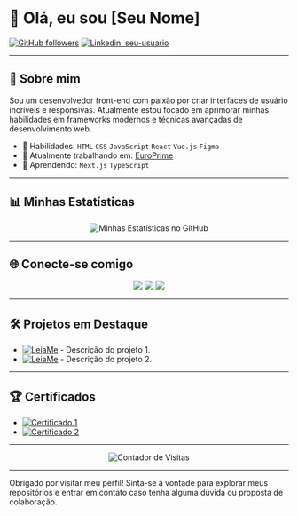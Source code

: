 # 👋 Olá, eu sou [Seu Nome]

[![GitHub followers](https://img.shields.io/github/followers/seu-usuario?label=Follow&style=social)](https://github.com/seu-usuario) [![Linkedin: seu-usuario](https://img.shields.io/badge/-seu-usuario-blue?style=flat-square&logo=Linkedin&logoColor=white&link=https://www.linkedin.com/in/seu-usuario/)](https://www.linkedin.com/in/seu-usuario/)

---

## 🚀 Sobre mim
Sou um desenvolvedor front-end com paixão por criar interfaces de usuário incríveis e responsivas. Atualmente estou focado em aprimorar minhas habilidades em frameworks modernos e técnicas avançadas de desenvolvimento web.

- 🎨 Habilidades: `HTML` `CSS` `JavaScript` `React` `Vue.js` `Figma`
- 💼 Atualmente trabalhando em: [EuroPrime](link-para-o-projeto)
- 🌱 Aprendendo: `Next.js` `TypeScript`

---

## 📊 Minhas Estatísticas
<p align="center">
  <img src="https://github-readme-stats.vercel.app/api?username=seu-usuario&show_icons=true&theme=radical" alt="Minhas Estatísticas no GitHub">
</p>

---

## 🌐 Conecte-se comigo
<p align="center">
  <a href="https://www.linkedin.com/in/seu-usuario/"><img src="https://img.shields.io/badge/-LinkedIn-0e76a8?style=for-the-badge&logo=Linkedin&logoColor=white" /></a>
  <a href="https://twitter.com/seu-usuario"><img src="https://img.shields.io/badge/-Twitter-1DA1F2?style=for-the-badge&logo=Twitter&logoColor=white" /></a>
  <a href="mailto:seuemail@exemplo.com"><img src="https://img.shields.io/badge/-Email-D14836?style=for-the-badge&logo=Gmail&logoColor=white" /></a>
</p>

---

## 🛠️ Projetos em Destaque
- [![LeiaMe](https://img.shields.io/badge/GitHub-Projeto%201-6e5494?style=flat-square&logo=github&logoColor=white)](https://github.com/seu-usuario/projeto1) - Descrição do projeto 1.
- [![LeiaMe](https://img.shields.io/badge/GitHub-Projeto%202-6e5494?style=flat-square&logo=github&logoColor=white)](https://github.com/seu-usuario/projeto2) - Descrição do projeto 2.

---

## 🏆 Certificados
- [![Certificado 1](https://img.shields.io/badge/-Certificado%201-4CAF50?style=for-the-badge)](link-para-o-certificado)
- [![Certificado 2](https://img.shields.io/badge/-Certificado%202-4CAF50?style=for-the-badge)](link-para-o-certificado)

---

<p align="center">
  <img src="https://visitor-badge.glitch.me/badge?page_id=seu-usuario" alt="Contador de Visitas">
</p>

---

Obrigado por visitar meu perfil! Sinta-se à vontade para explorar meus repositórios e entrar em contato caso tenha alguma dúvida ou proposta de colaboração.
